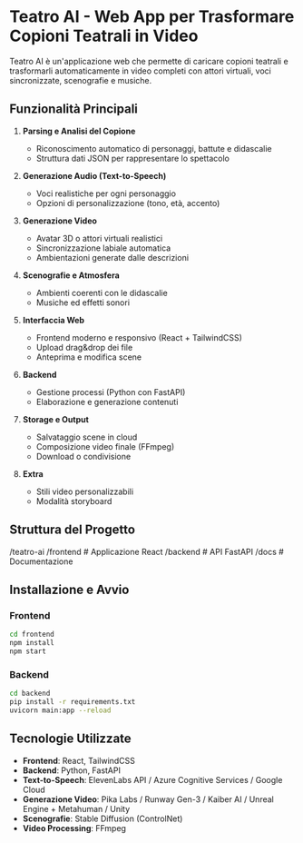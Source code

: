# Teatro AI - Web App per Trasformare Copioni Teatrali in Video

Teatro AI è un'applicazione web che permette di caricare copioni teatrali e trasformarli automaticamente in video completi con attori virtuali, voci sincronizzate, scenografie e musiche.

## Funzionalità Principali

1. **Parsing e Analisi del Copione**

   - Riconoscimento automatico di personaggi, battute e didascalie
   - Struttura dati JSON per rappresentare lo spettacolo

2. **Generazione Audio (Text-to-Speech)**

   - Voci realistiche per ogni personaggio
   - Opzioni di personalizzazione (tono, età, accento)

3. **Generazione Video**

   - Avatar 3D o attori virtuali realistici
   - Sincronizzazione labiale automatica
   - Ambientazioni generate dalle descrizioni

4. **Scenografie e Atmosfera**

   - Ambienti coerenti con le didascalie
   - Musiche ed effetti sonori

5. **Interfaccia Web**

   - Frontend moderno e responsivo (React + TailwindCSS)
   - Upload drag&drop dei file
   - Anteprima e modifica scene

6. **Backend**

   - Gestione processi (Python con FastAPI)
   - Elaborazione e generazione contenuti

7. **Storage e Output**

   - Salvataggio scene in cloud
   - Composizione video finale (FFmpeg)
   - Download o condivisione

8. **Extra**
   - Stili video personalizzabili
   - Modalità storyboard

## Struttura del Progetto

/teatro-ai
/frontend # Applicazione React
/backend # API FastAPI
/docs # Documentazione

## Installazione e Avvio

### Frontend

```bash
cd frontend
npm install
npm start
```

### Backend

```bash
cd backend
pip install -r requirements.txt
uvicorn main:app --reload
```

## Tecnologie Utilizzate

- **Frontend**: React, TailwindCSS
- **Backend**: Python, FastAPI
- **Text-to-Speech**: ElevenLabs API / Azure Cognitive Services / Google Cloud
- **Generazione Video**: Pika Labs / Runway Gen-3 / Kaiber AI / Unreal Engine + Metahuman / Unity
- **Scenografie**: Stable Diffusion (ControlNet)
- **Video Processing**: FFmpeg
